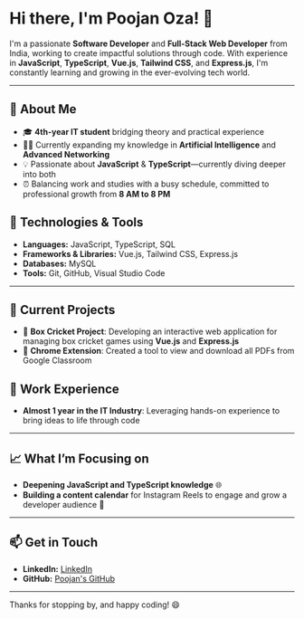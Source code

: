 # Hi there, I'm Poojan Oza! 👋

I'm a passionate **Software Developer** and **Full-Stack Web Developer** from India, working to create impactful solutions through code. With experience in **JavaScript**, **TypeScript**, **Vue.js**, **Tailwind CSS**, and **Express.js**, I'm constantly learning and growing in the ever-evolving tech world.

---

## 🚀 About Me

- 🎓 **4th-year IT student** bridging theory and practical experience
- 👨‍💻 Currently expanding my knowledge in **Artificial Intelligence** and **Advanced Networking**
- 💡 Passionate about **JavaScript** & **TypeScript**—currently diving deeper into both
- ⏰ Balancing work and studies with a busy schedule, committed to professional growth from **8 AM to 8 PM**

## 🔧 Technologies & Tools

- **Languages:** JavaScript, TypeScript, SQL
- **Frameworks & Libraries:** Vue.js, Tailwind CSS, Express.js
- **Databases:** MySQL
- **Tools:** Git, GitHub, Visual Studio Code

---

## 📌 Current Projects

- 🔹 **Box Cricket Project**: Developing an interactive web application for managing box cricket games using **Vue.js** and **Express.js**
- 🔹 **Chrome Extension**: Created a tool to view and download all PDFs from Google Classroom

## 💼 Work Experience

- **Almost 1 year in the IT Industry**: Leveraging hands-on experience to bring ideas to life through code

---

## 📈 What I’m Focusing on

- **Deepening JavaScript and TypeScript knowledge** 🌐
- **Building a content calendar** for Instagram Reels to engage and grow a developer audience 📱

---

## 📫 Get in Touch

- **LinkedIn:** [LinkedIn]([https://www.linkedin.com/in/your-profile](https://www.linkedin.com/in/poojan-oza-b08775248/))
- **GitHub:** [Poojan's GitHub](https://github.com/Poojanoza)

---

Thanks for stopping by, and happy coding! 😄
